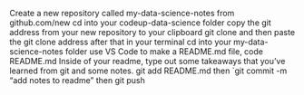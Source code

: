 Create a new repository called my-data-science-notes from github.com/new
cd into your codeup-data-science folder
copy the git address from your new repository to your clipboard
git clone and then paste the git clone address after that in your terminal
cd into your my-data-science-notes folder
use VS Code to make a README.md file, code README.md
Inside of your readme, type out some takeaways that you’ve learned from git and some notes.
git add README.md
then `git commit -m “add notes to readme”
then git push